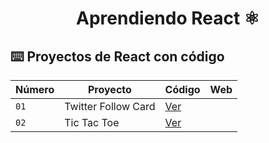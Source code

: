 <div align="center">


# Aprendiendo React ⚛️

</div>

## ⌨️ Proyectos de React con código

| Número | Proyecto | Código | Web |
| --- | --- | --- | --- |
| `01` | Twitter Follow Card | [Ver](projects/01-twitter-follow-card/) | 
| `02` | Tic Tac Toe | [Ver](projects/02-tic-tac-toe/) | 
